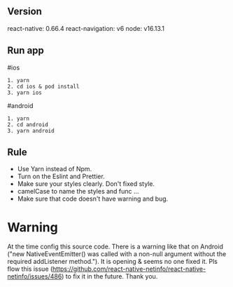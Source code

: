 ## Version

react-native: 0.66.4
react-navigation: v6
node: v16.13.1

## Run app

#ios

```
1. yarn
2. cd ios & pod install
3. yarn ios
```

#android

```
1. yarn
2. cd android
3. yarn android
```

## Rule

- Use Yarn instead of Npm.
- Turn on the Eslint and Prettier.
- Make sure your styles clearly. Don't fixed style.
- camelCase to name the styles and func ...
- Make sure that code doesn't have warning and bug.

# Warning

At the time config this source code. There is a warning like that on Android ("new NativeEventEmitter() was called with a non-null argument without the required addListener method."). It is opening & seems no one fixed it. Pls flow this issue (https://github.com/react-native-netinfo/react-native-netinfo/issues/486) to fix it in the future. Thank you.
